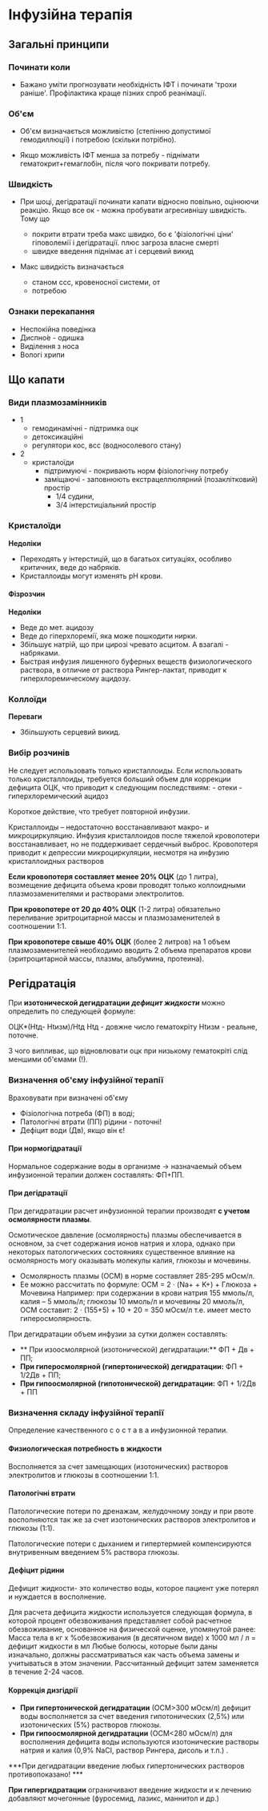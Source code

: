 # Інфузійна терапія

## Загальні принципи 

### Починати коли

-   Бажано уміти прогнозувати необхідність ІФТ і починати 'трохи раніше'.
    Профілактика краще пізних спроб реанімації.

### Об'єм 

-   Об'єм визначається можливістю (степінню допустимої гемодиллюції) і потребою
    (скільки потрібно).

-   Якщо можливість ІФТ менша за потребу - піднімати гематокрит+гемаглобін,
    після чого покривати потребу.

### Швидкість

-   При шоці, дегідратації починати капати відносно повільно, оцінюючи реакцію.
    Якщо все ок - можна пробувати агресивнішу швидкість. Тому що

    -   покрити втрати треба макс швидко, бо є 'фізіологічні ціни' гіповолемії і
        дегідратації. плюс загроза власне смерті
    -   швидке введення піднімає ат і серцевий викид

-   Макс швидкість визначається
    -   станом ссс, кровеносної системи, от
    -   потребою

### Ознаки перекапання
-   Неспокійна поведінка
-   Диспно́е - одишка
-   Виділення з носа
-   Вологі хрипи

## Що капати

### Види плазмозамінників

-   1
    -   гемодинамічні - підтримка оцк
    -   детоксикаційні
    -   регулятори кос, всс (водносолевого стану)
-   2
    -   кристалоїди
        -   підтримуючі - покривають норм фізіологічну потребу
		-   заміщаючі - заповнюють екстрацеллюлярний (позаклітковий) простір 
			-   1/4 судини, 
			-   3/4 інтерстиціальний простір

### Кристалоїди

**Недоліки**

- Переходять у інтерстицій, що в багатьох ситуаціях, особливо критичних, веде до набряків.
- Кристаллоиды могут изменять рН крови. 

#### Фізрозчин

**Недоліки**

- Веде до мет. ацидозу
- Веде до гіперхлоремії, яка може пошкодити нирки.
- Збільшує натрій, що при цирозі чревато асцитом. А взагалі - набряками.
- Быстрая инфузия лишенного буферных веществ физиологического раствора, в отличие от раствора Рингер-лактат, приводит к гиперхлоремическому ацидозу.

### Коллоїди

**Переваги**

- Збільшують серцевий викид.

### Вибір розчинів 

Не следует использовать только кристаллоиды. Если использовать только кристаллоиды, требуется больший объем для коррекции дефицита ОЦК, что приводит к следующим последствиям:
	-   отеки
	-   гиперхлоремический ацидоз

Короткое действие, что требует повторной инфузии.

Кристаллоиды – недостаточно восстанавливают макро- и микроциркуляцию. Инфузия кристаллоидов после тяжелой кровопотери восстанавливает, но не поддерживает
сердечный выброс. Кровопотеря приводит к депрессии микроциркуляции, несмотря на
инфузию кристаллоидных растворов

**Если кровопотеря составляет менее 20% ОЦК** (до 1 литра), возмещение дефицита
объема крови проводят только коллоидными плазмозаменителями и растворами
электролитов.

**При кровопотере от 20 до 40% ОЦК** (1-2 литра) обязательно переливание
эритроцитарной массы и плазмозаменителей в соотношении 1:1.

**При кровопотере свыше 40% ОЦК** (более 2 литров) на 1 объем плазмозаменителей
необходимо вводить 2 объема препаратов крови (эритроцитарной массы, плазмы,
альбумина, протеина).

## Регідратація

При **изотонической дегидратации** ***дефицит жидкости*** можно определить по следующей формуле: 

ОЦК*(Htд- Htизм)/Htд
Htд - довжне число гематокріту
Htизм - реальне, поточне. 

З чого випливає, що відновлювати оцк при низькому гематокріті слід меншими об'ємами (!).

### Визначення об'єму інфузійної терапії
Враховувати при визначені об'єму
  - Фізіологічна потреба (ФП) в воді; 
  - Патологічні втрати (ПП) рідини - поточні! 
  - Дефіцит води (Дв), якщо він є!

#### При нормогідратації 
Нормальное содержание воды в организме -> назначаемый объем инфузионной терапии должен составлять: ФП+ПП. 

#### При дегідратації
При дегидратации расчет инфузионной терапии производят **с учетом осмолярности плазмы**. 

Осмотическое давление (осмолярность) плазмы обеспечивается в основном, за счет содержания ионов натрия и хлора, однако при некоторых патологических состояниях существенное влияние на осмолярность могу оказывать молекулы калия, глюкозы и мочевины. 
  - Осмолярность плазмы (ОСМ) в норме составляет 285-295 мОсм/л. 
  - Ее можно рассчитать по формуле: ОСМ = 2 · (Na+ + K+) + Глюкоза + Мочевина
    Например: при содержании в крови натрия 155 ммоль/л, калия – 5
    ммоль/л; глюкозы 10 ммоль/л и мочевины 20 ммоль/л, ОСМ составит: 2 · (155+5) + 10 + 20 = 350 мОсм/л т.е. имеет место гиперосмолярность. 
    
При дегидратации объем инфузии за сутки должен составлять:
  - ** При изоосмолярной (изотонической) дегидратации:** ФП + Дв + ПП; 
  - **При гиперосмолярной (гипертонической) дегидратации:** ФП + 1/2Дв + ПП;
  - **При гипоосмолярной (гипотонической) дегидратации:** ФП + 1/2Дв + ПП
  
### Визначення складу інфузійної терапії
Определение качественного с о с т а в а инфузионной терапии.

#### Физиологическая потребность в жидкости
Восполняется за счет замещающих (изотонических) растворов электролитов и глюкозы в соотношении 1:1.

#### Патологічні втрати
Патологические потери по дренажам, желудочному зонду и при рвоте восполняются так же за счет изотонических растворов электролитов и глюкозы (1:1).

Патологические потери с дыханием и гипертермией компенсируются внутривенным введением 5% раствора глюкозы.

#### Дефіцит рідини
Дефицит жидкости- это количество воды, которое пациент уже потерял и нуждается в восполнение. 

Для расчета дефицита жидкости используется следующая формула, в которой процент обезвоживания представляет собой расчетное обезвоживание, основанное на физической оценке, упомянутой ранее:
  Масса тела в кг х %обезвоживания (в десятичном виде) х 1000 мл / л = дефицит жидкости в мл
  Любые болюсы, которые были даны изначально, должны рассматриваться как часть объема замены и учитываться в этом значении. Рассчитанный дефицит затем заменяется в течение 2-24 часов.

#### Коррекція дизгідрії
  - **При гипертонической дегидратации** (ОСМ>300 мОсм/л) дефицит воды восполняется за счет введения гипотонических (2,5%) или изотонических (5%) растворов глюкозы. 
  - **При гипоосмолярной дегидратации** (ОСМ<280 мОсм/л) для
    восполнения дефицита воды используются изотонические растворы натрия и калия (0,9% NaCI, раствор Рингера, дисоль и т.п.) .

***При дегидратации введение любых гипертонических растворов противопоказано! ***

**При гипергидратации** ограничивают введение жидкости и к лечению добавляют мочегонные (фуросемид, лазикс, маннитол и др.)
